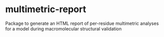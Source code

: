# multimetric-report
Package to generate an HTML report of per-residue multimetric analyses for a model during macromolecular structural validation
